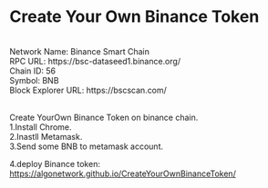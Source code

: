 # Create Your Own Binance Token
<br>
Network Name: Binance Smart Chain<br>
RPC URL: https://bsc-dataseed1.binance.org/<br>
Chain ID: 56<br>
Symbol: BNB<br>
Block Explorer URL: https://bscscan.com/<br>
<br>

Create YourOwn Binance Token on binance chain.
<br>
1.Install Chrome.<br>
2.Inastll Metamask.<br>
3.Send some BNB to metamask account.<br>

4.deploy Binance token:
https://algonetwork.github.io/CreateYourOwnBinanceToken/
